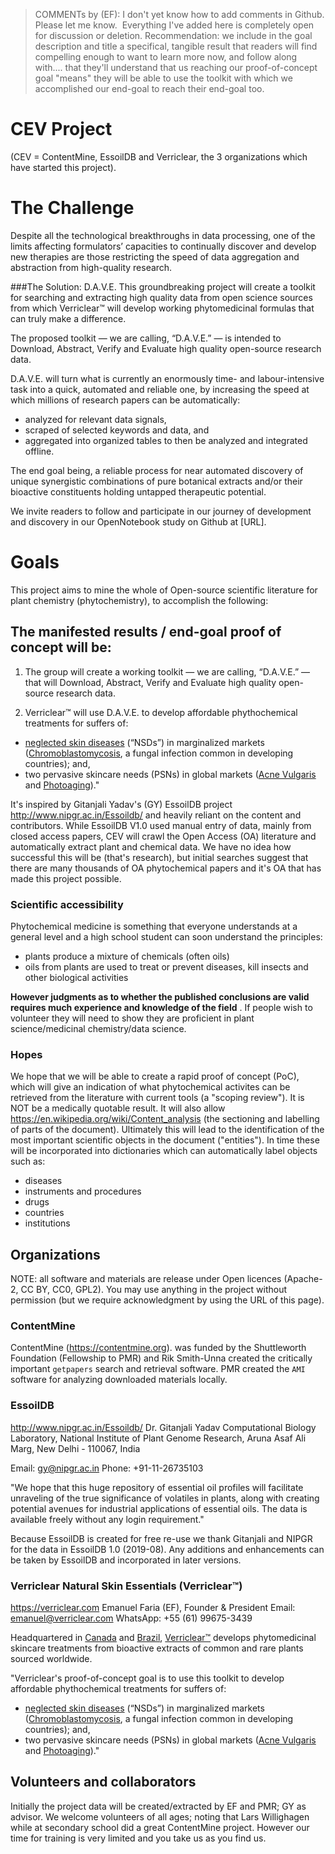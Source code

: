 > COMMENTs by (EF): 
> I don't yet know how to add comments in Github. Please let me know. 
> Everything I've added here is completely open for discussion or deletion.
> Recommendation: we include in the goal description and title a specifical, tangible result that readers will find compelling enough to want to learn more now, and follow along with.... that they'll understand that us reaching our proof-of-concept goal "means" they will be able to use the toolkit with which we accomplished our end-goal to reach their end-goal too.


# CEV Project

(CEV = ContentMine, EssoilDB and Verriclear, the 3 organizations which have started this project).

# The Challenge
Despite all the technological breakthroughs in data processing, one of the limits affecting formulators’ capacities to continually discover and develop new therapies are those restricting the speed of data aggregation and abstraction from high-quality research.

###The Solution: D.A.V.E.
This groundbreaking project will create a toolkit for searching and extracting high quality data from open science sources from which Verriclear™ will develop working phytomedicinal formulas that can truly make a difference.

The proposed toolkit — we are calling, “D.A.V.E.” — is intended to Download, Abstract, Verify and Evaluate high quality open-source research data.

D.A.V.E. will turn what is currently an enormously time- and labour-intensive task into a quick, automated and reliable one, by increasing the speed at which millions of research papers can be automatically:
* analyzed for relevant data signals, 
* scraped of selected keywords and data, and 
* aggregated into organized tables to then be analyzed and integrated offline.

The end goal being, a reliable process for near automated discovery of unique synergistic combinations of pure botanical extracts and/or their bioactive constituents holding untapped therapeutic potential.

We invite readers to follow and participate in our journey of development and discovery in our OpenNotebook study on Github at [URL].


# Goals
This project aims to mine the whole of Open-source scientific literature for plant chemistry (phytochemistry), to accomplish the following:

## The manifested results / end-goal proof of concept will be: 
1. The group will create a working toolkit — we are calling, “D.A.V.E.” — that will Download, Abstract, Verify and Evaluate high quality open-source research data.

2. Verriclear™ will use D.A.V.E. to develop affordable phythochemical treatments for suffers of:
* [neglected skin diseases](https://en.wikipedia.org/wiki/Category:Neglected_diseases) (“NSDs”) in marginalized markets ([Chromoblastomycosis](https://en.wikipedia.org/wiki/Chromoblastomycosis), a fungal infection common in developing countries); and,
* two pervasive skincare needs (PSNs) in global markets ([Acne Vulgaris](https://en.wikipedia.org/wiki/Acne) and [Photoaging](https://en.wikipedia.org/wiki/Photoaging))."

It's inspired by Gitanjali Yadav's (GY) EssoilDB project http://www.nipgr.ac.in/Essoildb/ and heavily reliant on the content and contributors. 
While EssoilDB V1.0 used manual entry of data, mainly from closed access papers, CEV will crawl the Open Access (OA) literature and automatically extract plant and chemical data. We have no idea how successful this will be (that's research), but initial searches suggest that there are many thousands of OA phytochemical papers and it's OA that has made this project possible.

### Scientific accessibility
Phytochemical medicine is something that everyone understands at a general level and a high school student can soon understand the principles:
* plants produce a mixture of chemicals (often oils)
* oils from plants are used to treat or prevent diseases, kill insects and other biological activities

**However judgments as to whether the published conclusions are valid requires much experience and knowledge of the field** .
If people wish to volunteer they will need to show they are proficient in plant science/medicinal chemistry/data science.



### Hopes
We hope that we will be able to create a rapid proof of concept (PoC), which will give an indication of what phytochemical activites can be retrieved from the literature with current tools (a "scoping review"). It is NOT be a medically quotable result. It will also allow https://en.wikipedia.org/wiki/Content_analysis (the sectioning and labelling of parts of the document). Ultimately this will lead to the identification of the most important scientific objects in the document ("entities"). In time these will be incorporated into dictionaries which can automatically label objects such as:

* diseases
* instruments and procedures
* drugs
* countries
* institutions

## Organizations
NOTE: all software and materials are release under Open licences (Apache-2, CC BY, CC0, GPL2). You may use anything in the project without 
permission (but we require acknowledgment by using the URL of this page).


### ContentMine
ContentMine (https://contentmine.org). was funded by the Shuttleworth Foundation (Fellowship to PMR) and Rik Smith-Unna created the critically important `getpapers` search and retrieval software. PMR created the `AMI` software for analyzing downloaded materials locally.


### EssoilDB 
http://www.nipgr.ac.in/Essoildb/
Dr. Gitanjali Yadav
Computational Biology Laboratory, National Institute of Plant Genome Research, Aruna Asaf Ali Marg, New Delhi - 110067, India

Email: gy@nipgr.ac.in Phone: +91-11-26735103 

"We hope that this huge repository of essential oil profiles will facilitate unraveling of the true significance of volatiles in plants, along with creating potential avenues for industrial applications of essential oils. The data is available freely without any login requirement."

Because EssoilDB is created for free re-use we thank Gitanjali and NIPGR for the data in EssoilDB 1.0 (2019-08). Any additions and enhancements can be taken by EssoilDB and incorporated in later versions.

### Verriclear Natural Skin Essentials (Verriclear™)
https://verriclear.com
Emanuel Faria (EF), Founder & President
Email: emanuel@verriclear.com WhatsApp: +55 (61) 99675-3439

Headquartered in [Canada](https://verriclear.com) and [Brazil](https://verriclear.com.br), [Verriclear™](https://verriclear.com) develops phytomedicinal skincare treatments from bioactive extracts of common and rare plants sourced worldwide.

"Verriclear's proof-of-concept goal is to use this toolkit to develop affordable phythochemical treatments for suffers of:
* [neglected skin diseases](https://en.wikipedia.org/wiki/Category:Neglected_diseases) (“NSDs”) in marginalized markets ([Chromoblastomycosis](https://en.wikipedia.org/wiki/Chromoblastomycosis), a fungal infection common in developing countries); and,
* two pervasive skincare needs (PSNs) in global markets ([Acne Vulgaris](https://en.wikipedia.org/wiki/Acne) and [Photoaging](https://en.wikipedia.org/wiki/Photoaging))."


## Volunteers and collaborators
Initially the project data will be created/extracted by EF and PMR; GY as advisor. We welcome volunteers of all ages; noting that Lars Willighagen while at secondary school did a great ContentMine project. However our time for training is very limited and you take us as you find us.

